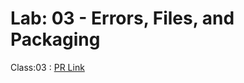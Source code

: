# Lab: 03 - Errors, Files, and Packaging
Class:03 : [PR Link](https://github.com/Mohammad-Abdul-Ghafour/madlib-cli/pull/1)